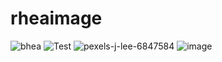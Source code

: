 # rheaimage
![bhea](https://user-images.githubusercontent.com/98301579/150730539-7492453d-740c-4d42-9666-b9625695661c.png)
![Test](https://user-images.githubusercontent.com/98301579/150959680-fb18121f-b6e1-4bd8-8567-e93cecb6593c.jpg)
![pexels-j-lee-6847584](https://user-images.githubusercontent.com/98301579/150994089-4f3ad67b-f955-4c33-b2e5-d580150c9151.jpg)
![image](https://user-images.githubusercontent.com/98301579/151126388-e30f0982-0b62-4321-ad09-cb2ed07db28b.png)
